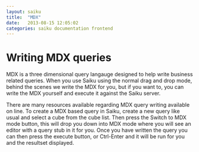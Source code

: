```yaml
---
layout: saiku
title:  "MDX"
date:   2013-08-15 12:05:02
categories: saiku documentation frontend
---
```


Writing MDX queries
===================

MDX is a three dimensional query langauge designed to help write business related queries. When you use Saiku using the normal drag and drop mode, behind the scenes we write the MDX for you, but if you want to, you can write the MDX yourself and execute it against the Saiku server.

There are many resources available regarding MDX query writing available on line. To create a MDX based query in Saiku, create a new query like usual and select a cube from the cube list. Then press the Switch to MDX mode button, this will drop you down into MDX mode where you will see an editor with a query stub in it for you. Once you have written the query you can then press the execute button, or Ctrl-Enter and it will be run for you and the resultset displayed.
